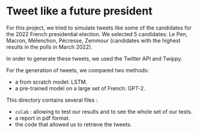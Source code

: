 # Tweet like a future president

For this project, we tried to simulate tweets like some of the candidates for the 2022 French presidential election. We selected 5 candidates: Le Pen, Macron, Mélenchon, Pécresse, Zemmour (candidates with the highest results in the polls in March 2022).

In order to generate these tweets, we used the Twitter API and Twippy.

For the generation of tweets, we compared two methods:
- a from scratch model: LSTM.
- a pre-trained model on a large set of French: GPT-2.

This directory contains several files : 
- `colab` : allowing to test our results and to see the whole set of our tests.
- a report in pdf format.
- the code that allowed us to retrieve the tweets.

